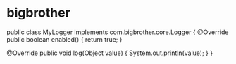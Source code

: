 bigbrother
==========

public class MyLogger implements com.bigbrother.core.Logger {
  @Override
  public boolean enabled() {
    return true;
  }
  
  @Override
  public void log(Object value) {
    System.out.println(value);
  }
}
